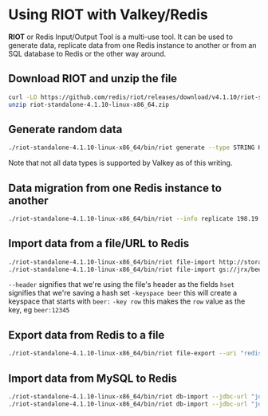 # Using RIOT with Valkey/Redis

**RIOT** or Redis Input/Output Tool is a multi-use tool. It can be used to generate data, replicate data from one Redis instance to another or from an SQL database to Redis or the other way around.

## Download RIOT and unzip the  file
```bash
curl -LO https://github.com/redis/riot/releases/download/v4.1.10/riot-standalone-4.1.10-linux-x86_64.zip
unzip riot-standalone-4.1.10-linux-x86_64.zip
```

## Generate random data
```bash
./riot-standalone-4.1.10-linux-x86_64/bin/riot generate --type STRING HASH LIST SET JSON --count 100000 --host=127.0.0.1 
```
Note that not all data types is supported by Valkey as of this writing.

## Data migration from one Redis instance to another
```bash
./riot-standalone-4.1.10-linux-x86_64/bin/riot --info replicate 198.19.249.56:6379 127.0.0.1:6379 
```

## Import data from a file/URL to Redis
```bash
./riot-standalone-4.1.10-linux-x86_64/bin/riot file-import http://storage.googleapis.com/jrx/beers.csv --header -h 127.0.0.1 -p 6379 hset —keyspace beer —key row
./riot-standalone-4.1.10-linux-x86_64/bin/riot file-import gs://jrx/beers.json --uri "redis://198.19.249.90:6379" json.set --keyspace beer --key id
```
`--header` signifies that we're using the file's header as the fields
`hset` signifies that we're saving a hash set
`-keyspace beer` this will create a keyspace that starts with `beer:`
`-key row` this makes the `row` value as the key, eg `beer:12345`

## Export data from Redis to a file
```bash
./riot-standalone-4.1.10-linux-x86_64/bin/riot file-export --uri "redis://198.19.249.90:6379" gen.json
```

## Import data from MySQL to Redis
```bash
./riot-standalone-4.1.10-linux-x86_64/bin/riot db-import --jdbc-url "jdbc:mysql://198.19.249.197:3306/encrypted_db" --jdbc-username riot --jdbc-password riot "SELECT * FROM sbtest LIMIT 1000" --uri "redis://198.19.249.90:6379/0" hset --keyspace sbtest --key id
./riot-standalone-4.1.10-linux-x86_64/bin/riot db-import --jdbc-url "jdbc:mysql://198.19.249.197:3306/encrypted_db" --jdbc-username riot --jdbc-password riot "SELECT * FROM sbtest LIMIT 1000" --uri "redis://198.19.249.90:6379/0" json.set --keyspace sbtest --key id
```

